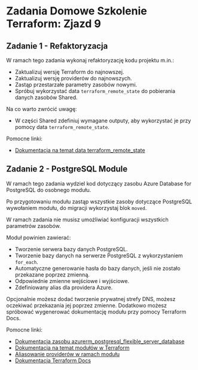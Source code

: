 # Zadania Domowe Szkolenie Terraform: Zjazd 9

## Zadanie 1 - Refaktoryzacja

W ramach tego zadania wykonaj refaktoryzację kodu projektu m.in.:

* Zaktualizuj wersję Terraform do najnowszej.
* Zaktualizuj wersję providerów do najnowszych.
* Zastąp przestarzałe parametry zasobów nowymi.
* Spróbuj wykorzystać data `terraform_remote_state` do pobierania danych zasobów Shared.

Na co warto zwrócić uwagę:

* W części Shared zdefiniuj wymagane outputy, aby wykorzystać je przy pomocy data `terraform_remote_state`.

Pomocne linki:

* [Dokumentacja na temat data terraform_remote_state](https://registry.terraform.io/providers/hashicorp/terraform/latest/docs/data-sources/remote_state)

## Zadanie 2 - PostgreSQL Module

W ramach tego zadania wydziel kod dotyczący zasobu Azure Database for PostgreSQL do osobnego modułu.

Po przygotowaniu modułu zastąp wszystkie zasoby dotyczące PostgreSQL wywołaniem modułu, do migracji wykorzystaj
blok `moved`.

W ramach zadania nie musisz umożliwiać konfiguracji wszystkich parametrów zasobów.

Moduł powinien zawierać:

* Tworzenie serwera bazy danych PostgreSQL.
* Tworzenie bazy danych na serwerze PostgreSQL z wykorzystaniem `for_each`.
* Automatyczne generowanie hasła do bazy danych, jeśli nie zostało przekazane poprzez zmienną.
* Odpowiednie zmienne wejściowe i wyjściowe.
* Zdefiniowany alias dla providera Azure.

Opcjonalnie możesz dodać tworzenie prywatnej strefy DNS, możesz oczekiwać przekazania jej poprzez zmienne.
Dodatkowo możesz spróbować wygenerować dokumentację modułu przy pomocy Terraform Docs.

Pomocne linki:
* [Dokumentacja zasobu azurerm_postgresql_flexible_server_database](https://registry.terraform.io/providers/hashicorp/azurerm/latest/docs/resources/postgresql_flexible_server_database)
* [Dokumentacja na temat modułów w Terraform](https://developer.hashicorp.com/terraform/language/modules/develop)
* [Aliasowanie providerów w ramach modułu](https://developer.hashicorp.com/terraform/language/providers/configuration#alias-multiple-provider-configurations)
* [Dokumentacja Terraform Docs](https://terraform-docs.io/)
